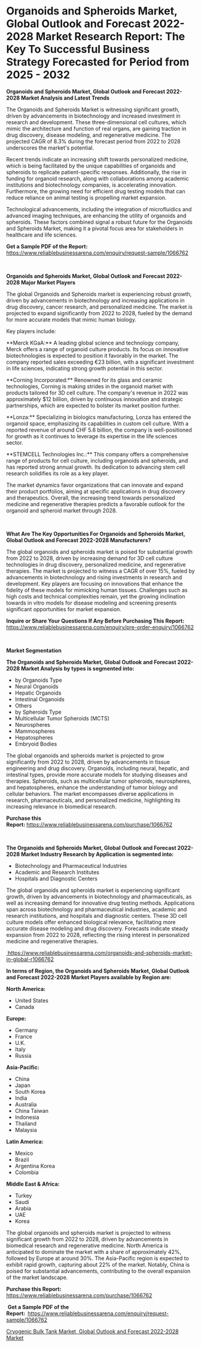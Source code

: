 <p><h1>Organoids and Spheroids Market, Global Outlook and Forecast 2022-2028 Market Research Report: The Key To Successful Business Strategy Forecasted for Period from 2025 - 2032</h1></p><p><strong>Organoids and Spheroids Market, Global Outlook and Forecast 2022-2028 Market Analysis and Latest Trends</strong></p>
<p><p>The Organoids and Spheroids Market is witnessing significant growth, driven by advancements in biotechnology and increased investment in research and development. These three-dimensional cell cultures, which mimic the architecture and function of real organs, are gaining traction in drug discovery, disease modeling, and regenerative medicine. The projected CAGR of 8.3% during the forecast period from 2022 to 2028 underscores the market's potential.</p><p>Recent trends indicate an increasing shift towards personalized medicine, which is being facilitated by the unique capabilities of organoids and spheroids to replicate patient-specific responses. Additionally, the rise in funding for organoid research, along with collaborations among academic institutions and biotechnology companies, is accelerating innovation. Furthermore, the growing need for efficient drug testing models that can reduce reliance on animal testing is propelling market expansion.</p><p>Technological advancements, including the integration of microfluidics and advanced imaging techniques, are enhancing the utility of organoids and spheroids. These factors combined signal a robust future for the Organoids and Spheroids Market, making it a pivotal focus area for stakeholders in healthcare and life sciences.</p></p>
<p><strong>Get a Sample PDF of the Report:&nbsp;</strong> <a href="https://www.reliablebusinessarena.com/enquiry/request-sample/1066762?utm_campaign=2221&utm_medium=2&utm_source=Github&utm_content=ia&utm_term=21032025&utm_id=organoids-and-spheroids-market-global-outlook-and-forecast-2022-2028">https://www.reliablebusinessarena.com/enquiry/request-sample/1066762</a></p>
<p>&nbsp;</p>
<p><strong>Organoids and Spheroids Market, Global Outlook and Forecast 2022-2028 Major Market Players</strong></p>
<p><p>The global Organoids and Spheroids market is experiencing robust growth, driven by advancements in biotechnology and increasing applications in drug discovery, cancer research, and personalized medicine. The market is projected to expand significantly from 2022 to 2028, fueled by the demand for more accurate models that mimic human biology.</p><p>Key players include:</p><p>**Merck KGaA:** A leading global science and technology company, Merck offers a range of organoid culture products. Its focus on innovative biotechnologies is expected to position it favorably in the market. The company reported sales exceeding €23 billion, with a significant investment in life sciences, indicating strong growth potential in this sector.</p><p>**Corning Incorporated:** Renowned for its glass and ceramic technologies, Corning is making strides in the organoid market with products tailored for 3D cell culture. The company's revenue in 2022 was approximately $12 billion, driven by continuous innovation and strategic partnerships, which are expected to bolster its market position further.</p><p>**Lonza:** Specializing in biologics manufacturing, Lonza has entered the organoid space, emphasizing its capabilities in custom cell culture. With a reported revenue of around CHF 5.6 billion, the company is well-positioned for growth as it continues to leverage its expertise in the life sciences sector.</p><p>**STEMCELL Technologies Inc.:** This company offers a comprehensive range of products for cell culture, including organoids and spheroids, and has reported strong annual growth. Its dedication to advancing stem cell research solidifies its role as a key player.</p><p>The market dynamics favor organizations that can innovate and expand their product portfolios, aiming at specific applications in drug discovery and therapeutics. Overall, the increasing trend towards personalized medicine and regenerative therapies predicts a favorable outlook for the organoid and spheroid market through 2028.</p></p>
<p>&nbsp;</p>
<p><strong>What Are The Key Opportunities For Organoids and Spheroids Market, Global Outlook and Forecast 2022-2028 Manufacturers?</strong></p>
<p><p>The global organoids and spheroids market is poised for substantial growth from 2022 to 2028, driven by increasing demand for 3D cell culture technologies in drug discovery, personalized medicine, and regenerative therapies. The market is projected to witness a CAGR of over 15%, fueled by advancements in biotechnology and rising investments in research and development. Key players are focusing on innovations that enhance the fidelity of these models for mimicking human tissues. Challenges such as high costs and technical complexities remain, yet the growing inclination towards in vitro models for disease modeling and screening presents significant opportunities for market expansion.</p></p>
<p><strong>Inquire or Share Your Questions If Any Before Purchasing This Report:</strong> <a href="https://www.reliablebusinessarena.com/enquiry/pre-order-enquiry/1066762?utm_campaign=2221&utm_medium=2&utm_source=Github&utm_content=ia&utm_term=21032025&utm_id=organoids-and-spheroids-market-global-outlook-and-forecast-2022-2028">https://www.reliablebusinessarena.com/enquiry/pre-order-enquiry/1066762</a></p>
<p>&nbsp;</p>
<p><strong>Market Segmentation</strong></p>
<p><strong>The Organoids and Spheroids Market, Global Outlook and Forecast 2022-2028 Market Analysis by types is segmented into:</strong></p>
<p><ul><li>by Organoids Type</li><li>Neural Organoids</li><li>Hepatic Organoids</li><li>Intestinal Organoids</li><li>Others</li><li>by Spheroids Type</li><li>Multicellular Tumor Spheroids (MCTS)</li><li>Neurospheres</li><li>Mammospheres</li><li>Hepatospheres</li><li>Embryoid Bodies</li></ul></p>
<p><p>The global organoids and spheroids market is projected to grow significantly from 2022 to 2028, driven by advancements in tissue engineering and drug discovery. Organoids, including neural, hepatic, and intestinal types, provide more accurate models for studying diseases and therapies. Spheroids, such as multicellular tumor spheroids, neurospheres, and hepatospheres, enhance the understanding of tumor biology and cellular behaviors. The market encompasses diverse applications in research, pharmaceuticals, and personalized medicine, highlighting its increasing relevance in biomedical research.</p></p>
<p><strong>Purchase this Report:&nbsp;</strong><a href="https://www.reliablebusinessarena.com/purchase/1066762?utm_campaign=2221&utm_medium=2&utm_source=Github&utm_content=ia&utm_term=21032025&utm_id=organoids-and-spheroids-market-global-outlook-and-forecast-2022-2028">https://www.reliablebusinessarena.com/purchase/1066762</a></p>
<p>&nbsp;</p>
<p><strong>The Organoids and Spheroids Market, Global Outlook and Forecast 2022-2028 Market Industry Research by Application is segmented into:</strong></p>
<p><ul><li>Biotechnology and Pharmaceutical Industries</li><li>Academic and Research Institutes</li><li>Hospitals and Diagnostic Centers</li></ul></p>
<p><p>The global organoids and spheroids market is experiencing significant growth, driven by advancements in biotechnology and pharmaceuticals, as well as increasing demand for innovative drug testing methods. Applications span across biotechnology and pharmaceutical industries, academic and research institutions, and hospitals and diagnostic centers. These 3D cell culture models offer enhanced biological relevance, facilitating more accurate disease modeling and drug discovery. Forecasts indicate steady expansion from 2022 to 2028, reflecting the rising interest in personalized medicine and regenerative therapies.</p></p>
<p><a href="https://www.reliablebusinessarena.com/organoids-and-spheroids-market-in-global-r1066762?utm_campaign=2221&utm_medium=2&utm_source=Github&utm_content=ia&utm_term=21032025&utm_id=organoids-and-spheroids-market-global-outlook-and-forecast-2022-2028">&nbsp;https://www.reliablebusinessarena.com/organoids-and-spheroids-market-in-global-r1066762</a></p>
<p><strong>In terms of Region, the Organoids and Spheroids Market, Global Outlook and Forecast 2022-2028 Market Players available by Region are:</strong></p>
<p>
    <p> <strong> North America: </strong>
        <ul>
            <li>United States</li>
            <li>Canada</li>
        </ul>
        </p> 
    <p> <strong> Europe: </strong>
        <ul>
            <li>Germany</li>
            <li>France</li>
            <li>U.K.</li>
            <li>Italy</li>
            <li>Russia</li>
        </ul>
        </p> 
    <p> <strong> Asia-Pacific: </strong>
        <ul>
            <li>China</li>
            <li>Japan</li>
            <li>South Korea</li>
            <li>India</li>
            <li>Australia</li>
            <li>China Taiwan</li>
            <li>Indonesia</li>
            <li>Thailand</li>
            <li>Malaysia</li>
        </ul>
        </p> 
    <p> <strong> Latin America: </strong>
        <ul>
            <li>Mexico</li>
            <li>Brazil</li>
            <li>Argentina Korea</li>
            <li>Colombia</li>
        </ul>
        </p> 
    <p> <strong> Middle East & Africa: </strong>
        <ul>
            <li>Turkey</li>
            <li>Saudi</li>
            <li>Arabia</li>
            <li>UAE</li>
            <li>Korea</li>
        </ul>
    </p>
    </p>
<p><p>The global organoids and spheroids market is projected to witness significant growth from 2022 to 2028, driven by advancements in biomedical research and regenerative medicine. North America is anticipated to dominate the market with a share of approximately 42%, followed by Europe at around 30%. The Asia-Pacific region is expected to exhibit rapid growth, capturing about 22% of the market. Notably, China is poised for substantial advancements, contributing to the overall expansion of the market landscape.</p></p>
<p><strong>Purchase this Report: </strong><a href="https://www.reliablebusinessarena.com/purchase/1066762?utm_campaign=2221&utm_medium=2&utm_source=Github&utm_content=ia&utm_term=21032025&utm_id=organoids-and-spheroids-market-global-outlook-and-forecast-2022-2028">https://www.reliablebusinessarena.com/purchase/1066762</a></p>
<p>&nbsp;<strong>Get a Sample PDF of the Report:&nbsp;&nbsp;</strong><a href="https://www.reliablebusinessarena.com/enquiry/request-sample/1066762?utm_campaign=2221&utm_medium=2&utm_source=Github&utm_content=ia&utm_term=21032025&utm_id=organoids-and-spheroids-market-global-outlook-and-forecast-2022-2028">https://www.reliablebusinessarena.com/enquiry/request-sample/1066762</a></p>
<p><strong></strong></p>
<p><p><a href="https://github.com/deyniphytic/Market-Research-Report-List-1/blob/main/cryogenic-bulk-tank-market-global-outlook-and-forecast-2022-2028-market.md?utm_campaign=2221&utm_medium=2&utm_source=Github&utm_content=ia&utm_term=21032025&utm_id=organoids-and-spheroids-market-global-outlook-and-forecast-2022-2028">Cryogenic Bulk Tank Market, Global Outlook and Forecast 2022-2028 Market</a></p></p>